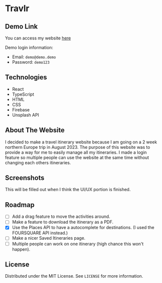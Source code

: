 # Travlr

## Demo Link

You can access my website [here](https://travlr-9c098.web.app/)

Demo login information:

- Email: `demo@demo.demo`
- Password: `demo123`

## Technologies

- React
- TypeScript
- HTML
- CSS
- Firebase
- Unsplash API

## About The Website

I decided to make a travel itinerary website because I am going on a 2 week
northern Europe trip in August 2023. The purpose of this website was to provide
a way for me to easily manage all my itineraries. I made a login feature so multiple
people can use the website at the same time without changing each others itineraries.

## Screenshots

This will be filled out when I think the UI/UX portion is finished.

## Roadmap

- [ ] Add a drag feature to move the activities around.
- [ ] Make a feature to download the itinerary as a PDF.
- [x] Use the Places API to have a autocomplete for destinations. (I used the FOURSQUARE API instead.)
- [ ] Make a nicer Saved Itineraries page.
- [ ] Multiple people can work on one itinerary (high chance this won't happen).

## License

Distributed under the MIT License. See `LICENSE` for more information.
